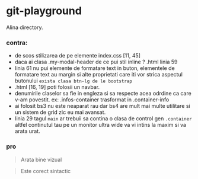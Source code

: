 # git-playground
Alina directory.

### contra:
- de scos stilizarea de pe elemente  index.css [11, 45]
- daca ai clasa .my-modal-header de ce pui stil inline ? .html linia 59
- linia 61 nu pui elemente de formatare text in buton, elementele de formatare text au margin si alte proprietati care iti vor strica aspectul butonului `exista clasa btn-lg de le bootstrap`
- .html [16, 19] poti folosii un navbar.
- denumirile claselor sa fie in engleza si sa respecte acea odrdine ca care v-am povestit. ex: .infos-container trasformat in .container-info
- ai folosit bs3 nu este neaparat rau dar bs4 are mult mai multe utilitare si un sistem de grid zic eu mai avansat.
- linia 29  tagul `main` ar trebuii sa contina o clasa de control gen `.container` altfel continutul tau pe un monitor ultra wide va vi intins la maxim si va arata urat.

### pro

> Arata bine vizual

> Este corect sintactic

